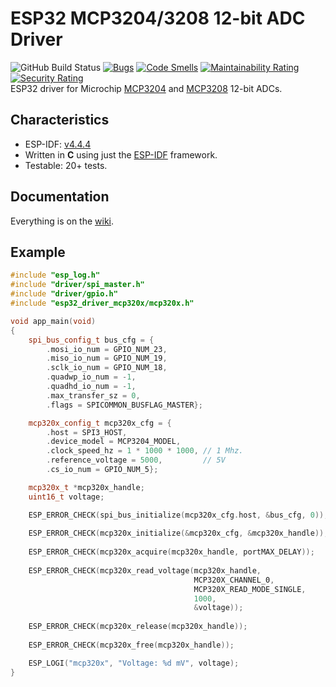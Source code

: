 # ESP32 MCP3204/3208 12-bit ADC Driver

![GitHub Build Status](https://github.com/gfurtadoalmeida/esp32-driver-mcp320x/actions/workflows/build.yml/badge.svg) [![Bugs](https://sonarcloud.io/api/project_badges/measure?project=esp32_driver_mcp320x&metric=bugs)](https://sonarcloud.io/summary/new_code?id=esp32_driver_mcp320x) [![Code Smells](https://sonarcloud.io/api/project_badges/measure?project=esp32_driver_mcp320x&metric=code_smells)](https://sonarcloud.io/summary/new_code?id=esp32_driver_mcp320x) [![Maintainability Rating](https://sonarcloud.io/api/project_badges/measure?project=esp32_driver_mcp320x&metric=sqale_rating)](https://sonarcloud.io/summary/new_code?id=esp32_driver_mcp320x) [![Security Rating](https://sonarcloud.io/api/project_badges/measure?project=esp32_driver_mcp320x&metric=security_rating)](https://sonarcloud.io/summary/new_code?id=esp32_driver_mcp320x)  
ESP32 driver for Microchip [MCP3204](https://www.microchip.com/en-us/product/MCP3204) and [MCP3208](https://www.microchip.com/en-us/product/MCP3208) 12-bit ADCs.

## Characteristics

* ESP-IDF: [v4.4.4](https://docs.espressif.com/projects/esp-idf/en/v4.4.4/esp32/index.html)
* Written in **C** using just the [ESP-IDF](https://github.com/espressif/esp-idf) framework.
* Testable: 20+ tests.

## Documentation

Everything is on the [wiki](https://github.com/gfurtadoalmeida/esp32-driver-mcp320x/wiki).

## Example

```cpp
#include "esp_log.h"
#include "driver/spi_master.h"
#include "driver/gpio.h"
#include "esp32_driver_mcp320x/mcp320x.h"

void app_main(void)
{
    spi_bus_config_t bus_cfg = {
        .mosi_io_num = GPIO_NUM_23,
        .miso_io_num = GPIO_NUM_19,
        .sclk_io_num = GPIO_NUM_18,
        .quadwp_io_num = -1,
        .quadhd_io_num = -1,
        .max_transfer_sz = 0,
        .flags = SPICOMMON_BUSFLAG_MASTER};

    mcp320x_config_t mcp320x_cfg = {
        .host = SPI3_HOST,
        .device_model = MCP3204_MODEL,
        .clock_speed_hz = 1 * 1000 * 1000, // 1 Mhz.
        .reference_voltage = 5000,         // 5V
        .cs_io_num = GPIO_NUM_5};

    mcp320x_t *mcp320x_handle;
    uint16_t voltage;

    ESP_ERROR_CHECK(spi_bus_initialize(mcp320x_cfg.host, &bus_cfg, 0));
    
    ESP_ERROR_CHECK(mcp320x_initialize(&mcp320x_cfg, &mcp320x_handle));
    
    ESP_ERROR_CHECK(mcp320x_acquire(mcp320x_handle, portMAX_DELAY));
    
    ESP_ERROR_CHECK(mcp320x_read_voltage(mcp320x_handle, 
                                         MCP320X_CHANNEL_0, 
                                         MCP320X_READ_MODE_SINGLE,
                                         1000, 
                                         &voltage));
    
    ESP_ERROR_CHECK(mcp320x_release(mcp320x_handle));
    
    ESP_ERROR_CHECK(mcp320x_free(mcp320x_handle));

    ESP_LOGI("mcp320x", "Voltage: %d mV", voltage);
}
```
